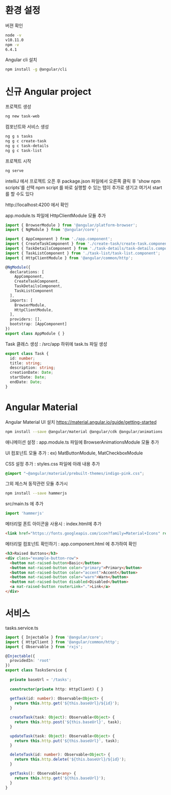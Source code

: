# 환경 설정
버젼 확인
```bash
node -v
v10.11.0
npm -v
6.4.1
```

Angular cli 설치
```bash
npm install -g @angular/cli
```


# 신규 Angular project

프로젝트 생성
```bash
ng new task-web
```

컴포넌트와 서비스 생성
```bash
ng g s tasks
ng g c create-task
ng g c task-details
ng g c task-list
```




프로젝트 시작
```bash
ng serve
```
intelliJ 에서 프로젝트 오픈 후 package.json 파일에서 오른쪽 클릭 후 'show npm scripts'를 선택
npm script 를 바로 실행할 수 있는 탭이 추가로 생기고 여기서 start 를 할 수도 있다

http://localhost:4200 에서 확인


app.module.ts 파일에 HttpClientModule 모듈 추가
```typescript
import { BrowserModule } from '@angular/platform-browser';
import { NgModule } from '@angular/core';

import { AppComponent } from './app.component';
import { CreateTaskComponent } from './create-task/create-task.component';
import { TaskDetailsComponent } from './task-details/task-details.component';
import { TaskListComponent } from './task-list/task-list.component';
import { HttpClientModule } from '@angular/common/http';

@NgModule({
  declarations: [
    AppComponent,
    CreateTaskComponent,
    TaskDetailsComponent,
    TaskListComponent
  ],
  imports: [
    BrowserModule,
    HttpClientModule,
  ],
  providers: [],
  bootstrap: [AppComponent]
})
export class AppModule { }

```

Task 클래스 생성 : /src/app 하위에 task.ts 파일 생성

```typescript
export class Task {
  id: number;
  title: string;
  description: string;
  creationDate: Date;
  startDate: Date;
  endDate: Date;
}
```


# Angular Material

Angular Material UI 설치
https://material.angular.io/guide/getting-started
```bash
npm install --save @angular/material @angular/cdk @angular/animations
```

애니메이션 설정 : app.module.ts 파일에 BrowserAnimationsModule 모듈 추가

UI 컴포넌트 모듈 추가 : ex) MatButtonModule, MatCheckboxModule

CSS 설정 추가 : styles.css 파일에 아래 내용 추가
```css
@import "~@angular/material/prebuilt-themes/indigo-pink.css";
```

그외 제스쳐 동작관련 모듈 추가시
```bash
npm install --save hammerjs
```

src/main.ts 에 추가
```typescript
import 'hammerjs'
```

메터리얼 폰트 아이콘을 사용시 : index.html에 추가
```html
<link href="https://fonts.googleapis.com/icon?family=Material+Icons" rel="stylesheet">
```


메터리얼 컴포넌트 확인하기 : app.component.html 에 추가하여 확인
```html
<h3>Raised Buttons</h3>
<div class="example-button-row">
  <button mat-raised-button>Basic</button>
  <button mat-raised-button color="primary">Primary</button>
  <button mat-raised-button color="accent">Accent</button>
  <button mat-raised-button color="warn">Warn</button>
  <button mat-raised-button disabled>Disabled</button>
  <a mat-raised-button routerLink=".">Link</a>
</div>
```



# 서비스

tasks.service.ts
```typescript
import { Injectable } from '@angular/core';
import { HttpClient } from '@angular/common/http';
import { Observable } from 'rxjs';

@Injectable({
  providedIn: 'root'
})
export class TasksService {
  
  private baseUrl = '/tasks';
  
  constructor(private http: HttpClient) { }
  
  getTask(id: number): Observable<Object> {
    return this.http.get('${this.baseUrl}/${id}');
  }

  createTask(task: Object): Observable<Object> {
    return this.http.post('${this.baseUrl}', task);
  }

  updateTask(task: Object): Observable<Object> {
    return this.http.put('${this.baseUrl}', task);
  }

  deleteTask(id: number): Observable<Object> {
    return this.http.delete('${this.baseUrl}/${id}');
  }

  getTasks(): Observable<any> {
    return this.http.get('${this.baseUrl}');
  }
}
```
